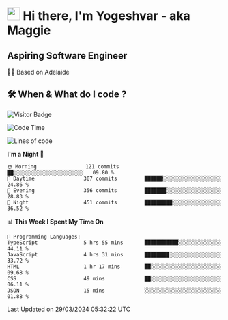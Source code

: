 <h1><img src="https://emojis.slackmojis.com/emojis/images/1531849430/4246/blob-sunglasses.gif?1531849430" width="30"/> Hi there, I'm Yogeshvar - aka Maggie</h1>

## Aspiring Software Engineer
🏂🏻  Based on Adelaide 

## 🛠 When & What do I code ?  

![Visitor Badge](https://visitor-badge.feriirawann.repl.co?username=yogeshvar&repo=yogeshvar&label=Visitors&style=plastic&color=%23457BFF&contentType=svg)

<!--START_SECTION:waka-->
![Code Time](http://img.shields.io/badge/Code%20Time-2%2C787%20hrs%207%20mins-blue)

![Lines of code](https://img.shields.io/badge/From%20Hello%20World%20I%27ve%20Written-4.1%20million%20lines%20of%20code-blue)

**I'm a Night 🦉** 

```text
🌞 Morning                121 commits         ██░░░░░░░░░░░░░░░░░░░░░░░   09.80 % 
🌆 Daytime                307 commits         ██████░░░░░░░░░░░░░░░░░░░   24.86 % 
🌃 Evening                356 commits         ███████░░░░░░░░░░░░░░░░░░   28.83 % 
🌙 Night                  451 commits         █████████░░░░░░░░░░░░░░░░   36.52 % 
```


📊 **This Week I Spent My Time On** 

```text
💬 Programming Languages: 
TypeScript               5 hrs 55 mins       ███████████░░░░░░░░░░░░░░   44.11 % 
JavaScript               4 hrs 31 mins       ████████░░░░░░░░░░░░░░░░░   33.72 % 
HTML                     1 hr 17 mins        ██░░░░░░░░░░░░░░░░░░░░░░░   09.68 % 
CSS                      49 mins             ██░░░░░░░░░░░░░░░░░░░░░░░   06.11 % 
JSON                     15 mins             ░░░░░░░░░░░░░░░░░░░░░░░░░   01.88 % 
```


 Last Updated on 29/03/2024 05:32:22 UTC
<!--END_SECTION:waka-->
